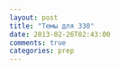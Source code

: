 ```yaml
---
layout: post
title: "Темы для 330"
date: 2013-02-26T02:43:00
comments: true
categories: prep 
---
```

